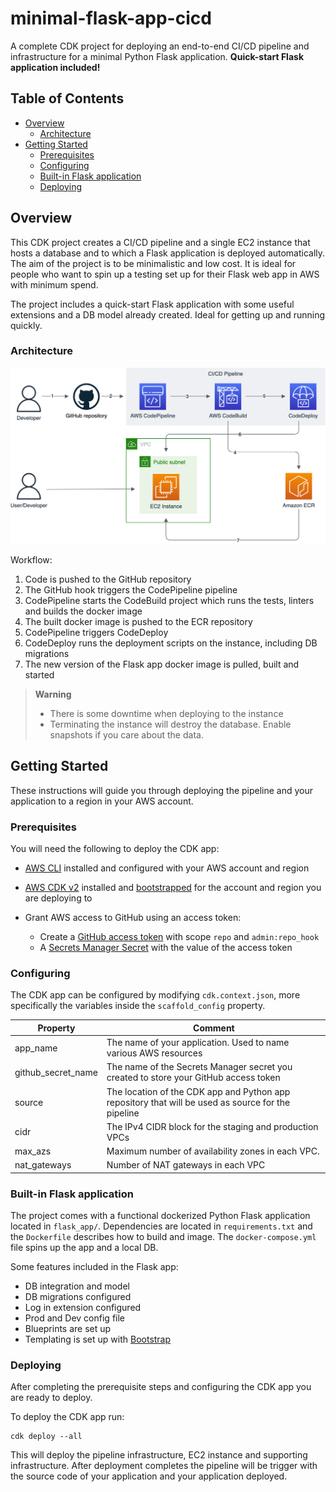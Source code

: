 # minimal-flask-app-cicd

A complete CDK project for deploying an end-to-end CI/CD pipeline and infrastructure for a minimal Python Flask application. **Quick-start Flask application included!**

## Table of Contents

- [Overview](#overview)
    - [Architecture](#architecture)
- [Getting Started](#getting-started)
    - [Prerequisites](#prerequisites)
    - [Configuring](#onfiguring)
    - [Built-in Flask application](#built-in-flask-application)
    - [Deploying](#deploying)

## Overview
This CDK project creates a CI/CD pipeline and a single EC2 instance that hosts a database and to which a Flask application is deployed automatically. The aim of the project is to be minimalistic and low cost. It is ideal for people who want to spin up a testing set up for their Flask web app in AWS with minimum spend.

The project includes a quick-start Flask application with some useful extensions and a DB model already created. Ideal for getting up and running quickly.

### Architecture
<a href="https://github.com/prefabric/python-ecs-cicd/blob/master/documentation/scaffold.png"><img src="documentation/architecture.png" alt="Architecture diagram" width="800"></a>

Workflow:
1. Code is pushed to the GitHub repository
2. The GitHub hook triggers the CodePipeline pipeline
3. CodePipeline starts the CodeBuild project which runs the tests, linters and builds the docker image
4. The built docker image is pushed to the ECR repository
5. CodePipeline triggers CodeDeploy
6. CodeDeploy runs the deployment scripts on the instance, including DB migrations
7. The new version of the Flask app docker image is pulled, built and started

> **Warning**
> - There is some downtime when deploying to the instance
> - Terminating the instance will destroy the database. Enable snapshots if you care about the data.


## Getting Started

These instructions will guide you through deploying the pipeline and your application to a region in your AWS account.

### Prerequisites

You will need the following to deploy the CDK app:
- [AWS CLI](https://docs.aws.amazon.com/cli/latest/userguide/cli-chap-getting-started.html) installed and configured with your AWS account and region
- [AWS CDK v2](https://docs.aws.amazon.com/cdk/v2/guide/getting_started.html) installed and [bootstrapped](https://docs.aws.amazon.com/cdk/v2/guide/getting_started.html) for the account and region you are deploying to
- Grant AWS access to GitHub using an access token:

    - Create a [GitHub access token](https://docs.github.com/en/authentication/keeping-your-account-and-data-secure/creating-a-personal-access-token) with scope `repo` and `admin:repo_hook`
    - A [Secrets Manager Secret](https://docs.aws.amazon.com/secretsmanager/latest/userguide/managing-secrets.html) with the value of the access token

### Configuring
The CDK app can be configured by modifying `cdk.context.json`, more specifically the variables inside the `scaffold_config` property.  

| Property           | Comment                                                                                            |
|--------------------|----------------------------------------------------------------------------------------------------|
| app_name           | The name of your application. Used to name various AWS resources                                   |
| github_secret_name | The name of the Secrets Manager secret you created to store your GitHub access token               |
| source             | The location of the CDK app and Python app repository that will be used as source for the pipeline |
| cidr               | The IPv4 CIDR block for the staging and production VPCs                                            |
| max_azs            | Maximum number of availability zones in each VPC.                                                  |
| nat_gateways       | Number of NAT gateways in each VPC                                                                 |

### Built-in Flask application
The project comes with a functional dockerized Python Flask application located in `flask_app/`. Dependencies are located in `requirements.txt` and the `Dockerfile` describes how to build and image. The `docker-compose.yml` file spins up the app and a local DB.

Some features included in the Flask app:
- DB integration and model
- DB migrations configured
- Log in extension configured
- Prod and Dev config file
- Blueprints are set up
- Templating is set up with [Bootstrap](https://getbootstrap.com)

### Deploying

After completing the prerequisite steps and configuring the CDK app you are ready to deploy.

To deploy the CDK app run:

```
cdk deploy --all
```

This will deploy the pipeline infrastructure, EC2 instance and supporting infrastructure. After deployment completes the pipeline will be trigger with the source code of your application and your application deployed.
